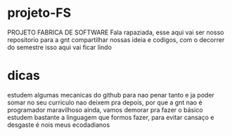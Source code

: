 # projeto-FS
PROJETO FABRICA DE SOFTWARE
Fala rapaziada, esse aqui vai ser nosso repositorio para a gnt compartilhar nossas ideia e codigos, com o decorrer do semestre isso aqui vai ficar lindo

# dicas
estudem algumas mecanicas do github para nao penar tanto e ja poder somar no seu curriculo 
nao deixem pra depois, por que a gnt nao é programador maravilhoso ainda, vamos demorar pra fazer o básico
estudem bastante a linguagem que formos fazer, para evitar cansaço e desgaste
é nois meus ecodadianos
